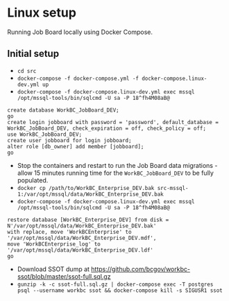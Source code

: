 # Linux setup

Running Job Board locally using Docker Compose.

## Initial setup
- `cd src`
- `docker-compose -f docker-compose.yml -f docker-compose.linux-dev.yml up`
- `docker-compose -f docker-compose.linux-dev.yml exec mssql /opt/mssql-tools/bin/sqlcmd -U sa -P 18^fh4M08aB@`
```
create database WorkBC_JobBoard_DEV;
go
create login jobboard with password = 'password', default_database = WorkBC_JobBoard_DEV, check_expiration = off, check_policy = off;
use WorkBC_JobBoard_DEV;
create user jobboard for login jobboard;
alter role [db_owner] add member [jobboard];
go
```
- Stop the containers and restart to run the Job Board data migrations - allow 15 minutes running time for the `WorkBC_JobBoard_DEV` to be fully populated.
- `docker cp /path/to/WorkBC_Enterprise_DEV.bak src-mssql-1:/var/opt/mssql/data/WorkBC_Enterprise_DEV.bak`
- `docker-compose -f docker-compose.linux-dev.yml exec mssql /opt/mssql-tools/bin/sqlcmd -U sa -P 18^fh4M08aB@`
```
restore database [WorkBC_Enterprise_DEV] from disk = N'/var/opt/mssql/data/WorkBC_Enterprise_DEV.bak'
with replace, move 'WorkBCEnterprise' to '/var/opt/mssql/data/WorkBC_Enterprise_DEV.mdf',
move 'WorkBCEnterprise_log' to '/var/opt/mssql/data/WorkBC_Enterprise_DEV.ldf'
go
```
- Download SSOT dump at https://github.com/bcgov/workbc-ssot/blob/master/ssot-full.sql.gz
- `gunzip -k -c ssot-full.sql.gz | docker-compose exec -T postgres psql --username workbc ssot && docker-compose kill -s SIGUSR1 ssot`
